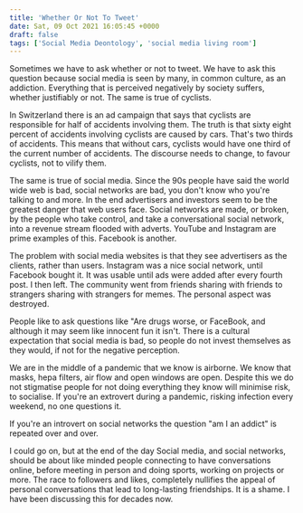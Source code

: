 ```yaml
---
title: 'Whether Or Not To Tweet'
date: Sat, 09 Oct 2021 16:05:45 +0000
draft: false
tags: ['Social Media Deontology', 'social media living room']
---
```


Sometimes we have to ask whether or not to tweet. We have to ask this question because social media is seen by many, in common culture, as an addiction. Everything that is perceived negatively by society suffers, whether justifiably or not. The same is true of cyclists.

In Switzerland there is an ad campaign that says that cyclists are responsible for half of accidents involving them. The truth is that sixty eight percent of accidents involving cyclists are caused by cars. That's two thirds of accidents. This means that without cars, cyclists would have one third of the current number of accidents. The discourse needs to change, to favour cyclists, not to vilify them.

The same is true of social media. Since the 90s people have said the world wide web is bad, social networks are bad, you don't know who you're talking to and more. In the end advertisers and investors seem to be the greatest danger that web users face. Social networks are made, or broken, by the people who take control, and take a conversational social network, into a revenue stream flooded with adverts. YouTube and Instagram are prime examples of this. Facebook is another.

The problem with social media websites is that they see advertisers as the clients, rather than users. Instagram was a nice social network, until Facebook bought it. It was usable until ads were added after every fourth post. I then left. The community went from friends sharing with friends to strangers sharing with strangers for memes. The personal aspect was destroyed.

People like to ask questions like "Are drugs worse, or FaceBook, and although it may seem like innocent fun it isn't. There is a cultural expectation that social media is bad, so people do not invest themselves as they would, if not for the negative perception.

We are in the middle of a pandemic that we know is airborne. We know that masks, hepa filters, air flow and open windows are open. Despite this we do not stigmatise people for not doing everything they know will minimise risk, to socialise. If you're an extrovert during a pandemic, risking infection every weekend, no one questions it.

If you're an introvert on social networks the question "am I an addict" is repeated over and over.

I could go on, but at the end of the day Social media, and social networks, should be about like minded people connecting to have conversations online, before meeting in person and doing sports, working on projects or more. The race to followers and likes, completely nullifies the appeal of personal conversations that lead to long-lasting friendships. It is a shame. I have been discussing this for decades now.